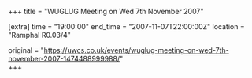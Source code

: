 +++
title = "WUGLUG Meeting on Wed 7th November 2007"

[extra]
time = "19:00:00"
end_time = "2007-11-07T22:00:00Z"
location = "Ramphal R0.03/4"

original = "https://uwcs.co.uk/events/wuglug-meeting-on-wed-7th-november-2007-1474488999988/"    
+++



